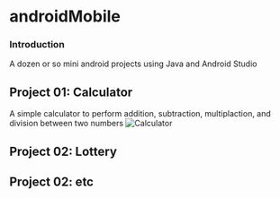 # androidMobile

### Introduction
A dozen or so mini android projects using Java and Android Studio

## Project 01: Calculator
A simple calculator to perform addition, subtraction, multiplaction, and division between two numbers
![Calculator](https://github.com/user-attachments/assets/a2114677-abc8-45e7-9442-e9be0057c0f5)

## Project 02: Lottery

## Project 02: etc
